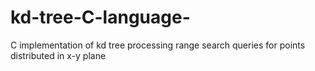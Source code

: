# kd-tree-C-language-
C implementation of kd tree processing range search queries for points distributed in x-y plane
